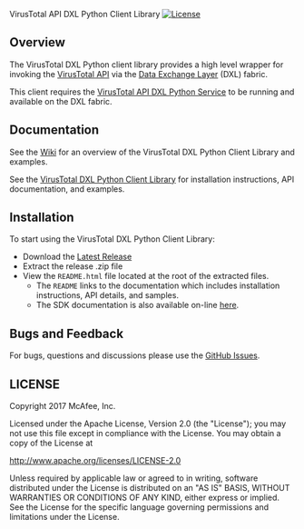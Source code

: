 VirusTotal API DXL Python Client Library
[![License](https://img.shields.io/badge/License-Apache%202.0-blue.svg)](https://opensource.org/licenses/Apache-2.0)

## Overview

The VirusTotal DXL Python client library provides a high level wrapper for invoking the [VirusTotal API](https://www.virustotal.com/en/documentation/public-api/)
via the [Data Exchange Layer](http://www.mcafee.com/us/solutions/data-exchange-layer.aspx) (DXL) fabric.

This client requires the [VirusTotal API DXL Python Service](https://github.com/opendxl/opendxl-virustotal-service-python)
to be running and available on the DXL fabric.

## Documentation

See the [Wiki](https://github.com/opendxl/opendxl-virustotal-client-python/wiki) for an overview of the VirusTotal DXL
Python Client Library and examples.

See the [VirusTotal DXL Python Client Library](https://opendxl.github.io/opendxl-virustotal-client-python/pydoc) for
installation instructions, API documentation, and examples.

## Installation

To start using the VirusTotal DXL Python Client Library:

* Download the [Latest Release](https://github.com/opendxl/opendxl-virustotal-client-python/releases/latest)
* Extract the release .zip file
* View the `README.html` file located at the root of the extracted files.
  * The `README` links to the documentation which includes installation instructions, API details, and samples.
  * The SDK documentation is also available on-line [here](https://opendxl.github.io/opendxl-virustotal-client-python/pydoc).

## Bugs and Feedback

For bugs, questions and discussions please use the [GitHub Issues](https://github.com/opendxl/opendxl-virustotal-client-python/issues).

## LICENSE

Copyright 2017 McAfee, Inc.

Licensed under the Apache License, Version 2.0 (the "License"); you may not use this file except in compliance with the License. You may obtain a copy of the License at

http://www.apache.org/licenses/LICENSE-2.0

Unless required by applicable law or agreed to in writing, software distributed under the License is distributed on an "AS IS" BASIS, WITHOUT WARRANTIES OR CONDITIONS OF ANY KIND, either express or implied. See the License for the specific language governing permissions and limitations under the License.
